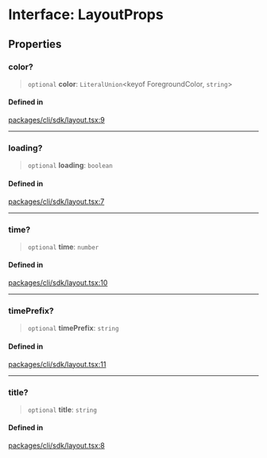 # Interface: LayoutProps

## Properties

### color?

> `optional` **color**: `LiteralUnion`\<keyof ForegroundColor, `string`\>

#### Defined in

[packages/cli/sdk/layout.tsx:9](https://github.com/andreisergiu98/baeta/blob/e352a1ec749c5b23df693f5f8373ac0b75347349/packages/cli/sdk/layout.tsx#L9)

***

### loading?

> `optional` **loading**: `boolean`

#### Defined in

[packages/cli/sdk/layout.tsx:7](https://github.com/andreisergiu98/baeta/blob/e352a1ec749c5b23df693f5f8373ac0b75347349/packages/cli/sdk/layout.tsx#L7)

***

### time?

> `optional` **time**: `number`

#### Defined in

[packages/cli/sdk/layout.tsx:10](https://github.com/andreisergiu98/baeta/blob/e352a1ec749c5b23df693f5f8373ac0b75347349/packages/cli/sdk/layout.tsx#L10)

***

### timePrefix?

> `optional` **timePrefix**: `string`

#### Defined in

[packages/cli/sdk/layout.tsx:11](https://github.com/andreisergiu98/baeta/blob/e352a1ec749c5b23df693f5f8373ac0b75347349/packages/cli/sdk/layout.tsx#L11)

***

### title?

> `optional` **title**: `string`

#### Defined in

[packages/cli/sdk/layout.tsx:8](https://github.com/andreisergiu98/baeta/blob/e352a1ec749c5b23df693f5f8373ac0b75347349/packages/cli/sdk/layout.tsx#L8)
